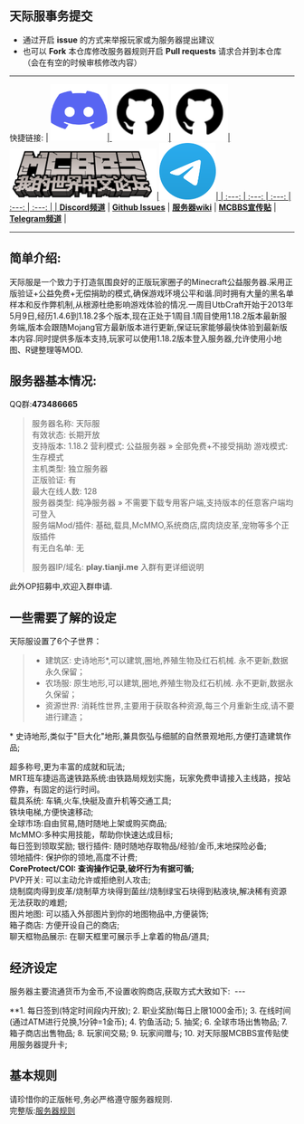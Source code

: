 ## 天际服事务提交 ##
- 通过开启 **issue** 的方式来举报玩家或为服务器提出建议
- 也可以 **Fork** 本仓库修改服务器规则开启 **Pull requests** 请求合并到本仓库（会在有空的时候审核修改内容）

----
快捷链接:
| <a href="https://discord.gg/8xH2a3vbnH"/> <img src="/.github/icons/Discord.svg" width="100" height="100" />| <a href="https://github.com/YuanYuanOwO/Minecraft-Tianji-Server/issues"><img src="/.github/icons/Github.png" width="100" height="100" />|<a href="https://github.com/YuanYuanOwO/Minecraft-Tianji-Server/wiki"><img src="/.github/icons/Github.png" width="100" height="100" />|<a href="https://www.mcbbs.net/thread-1172334-1-1.html"><img src="/.github/icons/MCBBS.png" width="260" height="90" />|<a href="https://t.me/joinchat/FPQtiwy5htGgvwJi1HYcHQ"><img src="/.github/icons/Telegram.png" width="100" height="100" />|
| :---: | :---: | :---: | :---: | :---: |
| [**Discord频道**](https://discord.gg/bfefw2E) | [**Github Issues**](https://github.com/YuanYuanOwO/Minecraft-Tianji-Server/issues) | [**服务器wiki**](https://github.com/YuanYuanOwO/Minecraft-Tianji-Server/wiki) | [**MCBBS宣传贴**](https://www.mcbbs.net/thread-1172334-1-1.html) | [**Telegram频道**](https://t.me/joinchat/FPQtiwy5htGgvwJi1HYcHQ) |

----

简单介绍:  
----

天际服是一个致力于打造氛围良好的正版玩家圈子的Minecraft公益服务器.采用正版验证+公益免费+无偿捐助的模式,确保游戏环境公平和谐.同时拥有大量的黑名单样本和反作弊机制,从根源杜绝影响游戏体验的情况.一周目UtbCraft开始于2013年5月9日,经历1.4.6到1.18.2多个版本,现在正处于1周目.1周目使用1.18.2版本最新服务端,版本会跟随Mojang官方最新版本进行更新,保证玩家能够最快体验到最新版本内容.同时提供多版本支持,玩家可以使用1.18.2版本登入服务器,允许使用小地图、R键整理等MOD.

服务器基本情况:  
----

QQ群:**473486665** 


>    服务器名称:	天际服  
>    有效状态:	长期开放  
>    支持版本:	1.18.2
>    营利模式:	公益服务器 » 全部免费+不接受捐助 
>    游戏模式:	生存模式  
>    主机类型:	独立服务器  
>    正版验证:	有  
>    最大在线人数:	128  
>    服务器类型:	纯净服务器 » 不需要下载专用客户端,支持版本的任意客户端均可登入  
>    服务端Mod/插件:	基础,载具,McMMO,系统商店,腐肉烧皮革,宠物等多个正版插件  
>    有无白名单:	无  
>      
>    服务器IP/域名:	**play.tianji.me** 入群有更详细说明  
  
此外OP招募中,欢迎入群申请.     
  
一些需要了解的设定  
----

天际服设置了6个子世界：  
 > * 建筑区: 史诗地形*,可以建筑,圈地,养殖生物及红石机械. 永不更新,数据永久保留；
 > * 农场服: 原生地形,可以建筑,圈地,养殖生物及红石机械. 永不更新,数据永久保留；
 > * 资源世界: 消耗性世界,主要用于获取各种资源,每三个月重新生成,请不要进行建造；
 
\* 史诗地形,类似于"巨大化"地形,兼具恢弘与细腻的自然景观地形,方便打造建筑作品;  

超多称号,更为丰富的成就和玩法;  
MRT班车捷运高速铁路系统:由铁路局规划实施，玩家免费申请接入主线路，按站停靠，有固定的运行时间。  
载具系统: 车辆,火车,快艇及直升机等交通工具;  
铁块电梯,方便快速移动;  
全球市场:自由贸易,随时随地上架或购买商品;  
McMMO:多种实用技能，帮助你快速达成目标;  
每日签到领取奖励; 
银行插件: 随时随地存取物品/经验/金币,末地探险必备;  
领地插件: 保护你的领地,高度不计费;  
**CoreProtect/COI: 查询操作记录,破坏行为有据可循;**  
PVP开关: 可以主动允许或拒绝别人攻击;  
烧制腐肉得到皮革/烧制草方块得到菌丝/烧制绿宝石块得到粘液块,解决稀有资源无法获取的难题;  
图片地图: 可以插入外部图片到你的地图物品中,方便装饰;  
箱子商店: 方便开设自己的商店;  
聊天框物品展示: 在聊天框里可展示手上拿着的物品/道具;  
  
  
经济设定
-

服务器主要流通货币为金币,不设置收购商店,获取方式大致如下:  ---

 **1. 每日签到(特定时间段内开放);
 2. 职业奖励(每日上限1000金币);
 3. 在线时间(通过ATM进行兑换,1分钟=1金币);
 4. 钓鱼活动;
 5. 抽奖;
 6. 全球市场出售物品;
 7. 箱子商店出售物品;
 8. 玩家间交易;
 9. 玩家间赠与;
 10. 对天际服MCBBS宣传贴使用服务器提升卡;
  
  
基本规则  
----

请珍惜你的正版帐号,务必严格遵守服务器规则.  
完整版:[服务器规则](/server-rule.md)    
